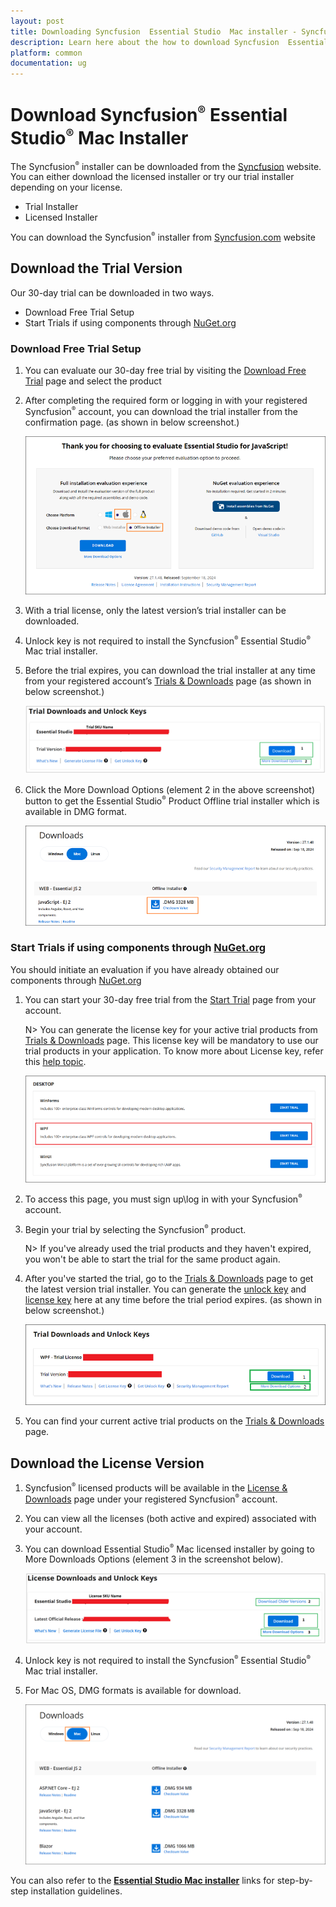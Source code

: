 ```yaml
---
layout: post
title: Downloading Syncfusion  Essential Studio  Mac installer - Syncfusion
description: Learn here about the how to download Syncfusion  Essential Studio  Mac installer from our syncfusion website with license.
platform: common
documentation: ug
--- 
```


# Download Syncfusion<sup style="font-size:70%">&reg;</sup>  Essential Studio<sup style="font-size:70%">&reg;</sup>  Mac Installer

The Syncfusion<sup style="font-size:70%">&reg;</sup>  installer can be downloaded from the [Syncfusion](https://www.syncfusion.com/) website. You can either download the licensed installer or try our trial installer depending on your license.

   -	Trial Installer
   -	Licensed Installer

You can download the Syncfusion<sup style="font-size:70%">&reg;</sup>  installer from [Syncfusion.com](https://www.syncfusion.com/) website 

## Download the Trial Version

Our 30-day trial can be downloaded in two ways.

* Download Free Trial Setup
* Start Trials if using components through [NuGet.org](https://www.nuget.org/packages?q=syncfusion)


### Download Free Trial Setup

1. You can evaluate our 30-day free trial by visiting the [Download Free Trial](https://www.syncfusion.com/downloads) page and select the product
2. After completing the required form or logging in with your registered Syncfusion<sup style="font-size:70%">&reg;</sup>  account, you can download the trial installer from the confirmation page. (as shown in below screenshot.)

   ![Trial and downloads of Syncfusion<sup style="font-size:70%">&reg;</sup>  Essential Studio](images/trial-confirmation.png)
   
3. With a trial license, only the latest version’s trial installer can be downloaded.
4. Unlock key is not required to install the Syncfusion<sup style="font-size:70%">&reg;</sup>  Essential Studio<sup style="font-size:70%">&reg;</sup>  Mac trial installer.
5. Before the trial expires, you can download the trial installer at any time from your registered account’s [Trials & Downloads](https://www.syncfusion.com/account/manage-trials/downloads) page (as shown in below screenshot.)
 
   ![Trial and downloads of Syncfusion<sup style="font-size:70%">&reg;</sup>  Essential Studio](images/trial-download.png)

6. Click the More Download Options (element 2 in the above screenshot) button to get the Essential Studio<sup style="font-size:70%">&reg;</sup>  Product Offline trial installer which is available in DMG format.

   ![License and downloads of Syncfusion<sup style="font-size:70%">&reg;</sup>  Essential Studio](images/start-trial-download-offline-installer.png)

### Start Trials if using components through [NuGet.org](https://www.nuget.org/packages?q=syncfusion)

You should initiate an evaluation if you have already obtained our components through [NuGet.org](https://www.nuget.org/packages?q=syncfusion)

1. You can start your 30-day free trial from the [Start Trial](https://www.syncfusion.com/account/manage-trials/start-trials) page from your account.

   N> You can generate the license key for your active trial products from [Trials & Downloads](https://www.syncfusion.com/account/manage-trials/downloads) page. This license key will be mandatory to use our trial products in your application. To know more about License key, refer this [help topic](https://help.syncfusion.com/common/essential-studio/licensing/overview).
	
    ![Trial and downloads of Syncfusion<sup style="font-size:70%">&reg;</sup>  Essential Studio](images/start-trial-download.png)
   
2. To access this page, you must sign up\log in with your Syncfusion<sup style="font-size:70%">&reg;</sup>  account.
3. Begin your trial by selecting the Syncfusion<sup style="font-size:70%">&reg;</sup>  product. 

   N> If you've already used the trial products and they haven't expired, you won't be able to start the trial for the same product again.

4. After you've started the trial, go to the [Trials & Downloads](https://www.syncfusion.com/account/manage-trials/downloads) page to get the latest version trial installer. You can generate the [unlock key](https://www.syncfusion.com/kb/8069/how-to-generate-unlock-key-for-essentials-studio-products) and [license key](https://help.syncfusion.com/common/essential-studio/licensing/how-to-generate) here at any time before the trial period expires. (as shown in below screenshot.)

   ![License and downloads of Syncfusion<sup style="font-size:70%">&reg;</sup>  Essential Studio](images/start-trial-download-installer.png)

5. You can find your current active trial products on the [Trials & Downloads](https://www.syncfusion.com/account/manage-trials/downloads) page.
   

## Download the License Version

1. Syncfusion<sup style="font-size:70%">&reg;</sup>  licensed products will be available in the [License & Downloads](https://www.syncfusion.com/account/downloads) page under your registered Syncfusion<sup style="font-size:70%">&reg;</sup>  account.
2. You can view all the licenses (both active and expired) associated with your account.
3. You can download Essential Studio<sup style="font-size:70%">&reg;</sup>  Mac licensed installer by going to More Downloads Options (element 3 in the screenshot below).

   ![License and downloads of Syncfusion<sup style="font-size:70%">&reg;</sup>  Essential Studio](images/license-download.png)
   
4. Unlock key is not required to install the Syncfusion<sup style="font-size:70%">&reg;</sup>  Essential Studio<sup style="font-size:70%">&reg;</sup>  Mac trial installer.   
5. For Mac OS, DMG formats is available for download.
   
   ![License and downloads of Syncfusion<sup style="font-size:70%">&reg;</sup>  Essential Studio](images/Mac_Download.PNG)

You can also refer to the [**Essential Studio Mac installer**](https://help.syncfusion.com/common/essential-studio/installation/mac-installer/how-to-install) links for step-by-step installation guidelines.	
